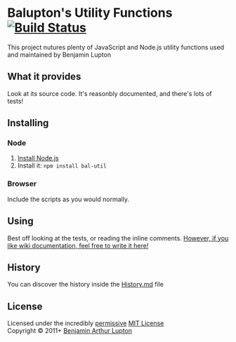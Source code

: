 # Balupton's Utility Functions [![Build Status](https://secure.travis-ci.org/balupton/bal-util.png?branch=master)](http://travis-ci.org/balupton/bal-util)
This project nutures plenty of JavaScript and Node.js utility functions used and maintained by Benjamin Lupton


## What it provides
Look at its source code. It's reasonbly documented, and there's lots of tests!


## Installing

### Node
1. [Install Node.js](http://bevry.me/node/install)
2. Install it: `npm install bal-util`

### Browser
Include the scripts as you would normally.


## Using
Best off looking at the tests, or reading the inline comments. [However, if you like wiki documentation, feel free to write it here!](https://github.com/balupton/bal-util/wiki)


## History
You can discover the history inside the [History.md](https://github.com/balupton/bal-util/blob/master/History.md#files) file


## License
Licensed under the incredibly [permissive](http://en.wikipedia.org/wiki/Permissive_free_software_licence) [MIT License](http://creativecommons.org/licenses/MIT/)
<br/>Copyright &copy; 2011+ [Benjamin Arthur Lupton](http://balupton.com)
